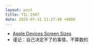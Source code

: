 ```yaml
---
layout: post
title: TIL-2507
date: 2025-07-31 11:27:48 +0800
---
```


- [Apple Devices Screen Sizes](https://screensizes.app)
- 谨记：自己决定不了的事情，不算数的
